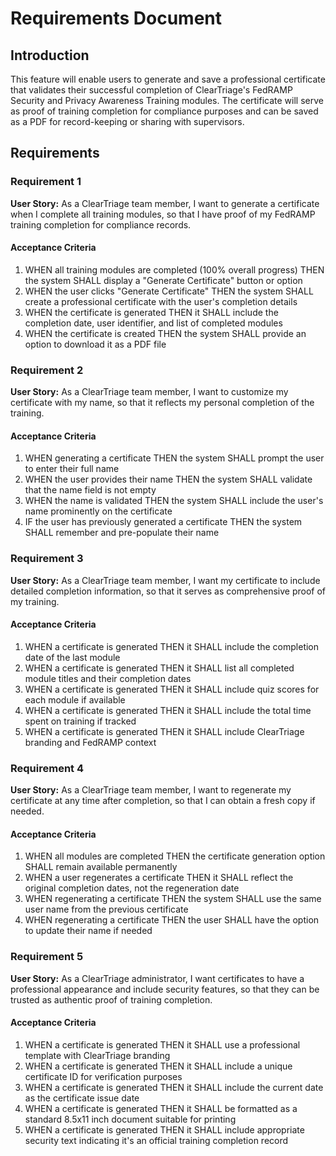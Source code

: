 # Requirements Document

## Introduction

This feature will enable users to generate and save a professional certificate that validates their successful completion of ClearTriage's FedRAMP Security and Privacy Awareness Training modules. The certificate will serve as proof of training completion for compliance purposes and can be saved as a PDF for record-keeping or sharing with supervisors.

## Requirements

### Requirement 1

**User Story:** As a ClearTriage team member, I want to generate a certificate when I complete all training modules, so that I have proof of my FedRAMP training completion for compliance records.

#### Acceptance Criteria

1. WHEN all training modules are completed (100% overall progress) THEN the system SHALL display a "Generate Certificate" button or option
2. WHEN the user clicks "Generate Certificate" THEN the system SHALL create a professional certificate with the user's completion details
3. WHEN the certificate is generated THEN it SHALL include the completion date, user identifier, and list of completed modules
4. WHEN the certificate is created THEN the system SHALL provide an option to download it as a PDF file

### Requirement 2

**User Story:** As a ClearTriage team member, I want to customize my certificate with my name, so that it reflects my personal completion of the training.

#### Acceptance Criteria

1. WHEN generating a certificate THEN the system SHALL prompt the user to enter their full name
2. WHEN the user provides their name THEN the system SHALL validate that the name field is not empty
3. WHEN the name is validated THEN the system SHALL include the user's name prominently on the certificate
4. IF the user has previously generated a certificate THEN the system SHALL remember and pre-populate their name

### Requirement 3

**User Story:** As a ClearTriage team member, I want my certificate to include detailed completion information, so that it serves as comprehensive proof of my training.

#### Acceptance Criteria

1. WHEN a certificate is generated THEN it SHALL include the completion date of the last module
2. WHEN a certificate is generated THEN it SHALL list all completed module titles and their completion dates
3. WHEN a certificate is generated THEN it SHALL include quiz scores for each module if available
4. WHEN a certificate is generated THEN it SHALL include the total time spent on training if tracked
5. WHEN a certificate is generated THEN it SHALL include ClearTriage branding and FedRAMP context

### Requirement 4

**User Story:** As a ClearTriage team member, I want to regenerate my certificate at any time after completion, so that I can obtain a fresh copy if needed.

#### Acceptance Criteria

1. WHEN all modules are completed THEN the certificate generation option SHALL remain available permanently
2. WHEN a user regenerates a certificate THEN it SHALL reflect the original completion dates, not the regeneration date
3. WHEN regenerating a certificate THEN the system SHALL use the same user name from the previous certificate
4. WHEN regenerating a certificate THEN the user SHALL have the option to update their name if needed

### Requirement 5

**User Story:** As a ClearTriage administrator, I want certificates to have a professional appearance and include security features, so that they can be trusted as authentic proof of training completion.

#### Acceptance Criteria

1. WHEN a certificate is generated THEN it SHALL use a professional template with ClearTriage branding
2. WHEN a certificate is generated THEN it SHALL include a unique certificate ID for verification purposes
3. WHEN a certificate is generated THEN it SHALL include the current date as the certificate issue date
4. WHEN a certificate is generated THEN it SHALL be formatted as a standard 8.5x11 inch document suitable for printing
5. WHEN a certificate is generated THEN it SHALL include appropriate security text indicating it's an official training completion record